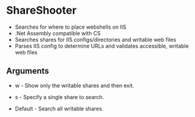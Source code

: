 ﻿# ShareShooter

   - Searches for where to place webshells on IIS
   - .Net Assembly compatible with CS
   - Searches shares for IIS configs/directories and writable web files
   - Parses IIS config to determine URLs and validates accessible, writable web files


## Arguments

- w
		- Show only the writable shares and then exit.
- s 
		- Specify a single share to search.

- Default
		- Search all writable shares.